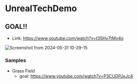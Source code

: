 # UnrealTechDemo

## GOAL!!
- Link: https://www.youtube.com/watch?v=t35Hv7tMv4o

![Screenshot from 2024-05-31 10-29-15](https://github.com/ubuntunux/UnrealTechDemo/assets/16193695/973898b4-41a9-4779-bb9f-20a69e2267f1)

### Samples
- Grass Field
  - goal: https://www.youtube.com/watch?v=P3CUDPJxJc4
